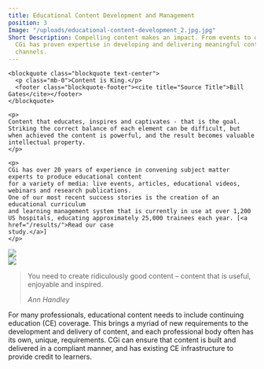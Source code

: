 ```yaml
---
title: Educational Content Development and Management
position: 3
Image: "/uploads/educational-content-development_2.jpg.jpg"
Short Description: Compelling content makes an impact. From events to online education,
  CGi has proven expertise in developing and delivering meaningful content via multiple
  channels.
---
```


<div class="row mb-5 pb-4">
  <div class="col-md-6">

    <blockquote class="blockquote text-center">
      <p class="mb-0">Content is King.</p>
      <footer class="blockquote-footer"><cite title="Source Title">Bill Gates</cite></footer>
    </blockquote>

    <p>
    Content that educates, inspires and captivates - that is the goal. Striking the correct balance of each element can be difficult, but when achieved the content is powerful, and the result becomes valuable intellectual property.
    </p>

    <p>
    CGi has over 20 years of experience in convening subject matter experts to produce educational content
    for a variety of media: live events, articles, educational videos, webinars and research publications.
    One of our most recent success stories is the creation of an educational curriculum
    and learning management system that is currently in use at over 1,200 US hospitals, educating approximately 25,000 trainees each year. [<a href="/results/">Read our case
    study.</a>]
    </p>
  </div>
  <div class="col-md-6">
    <img src="/uploads/educational-content-development-2.jpg">
  </div>  
</div>


<div class="row mb-5 pb-4">

  <div class="col-md-6">
    <img src="/uploads/educational-content-development-3.jpg">
  </div>

  <div class="col-md-6">
    <blockquote class="blockquote text-center">
      <p class="mb-0">You need to create ridiculously good content – content that is useful, enjoyable and inspired.</p>
      <footer class="blockquote-footer"><cite title="Source Title">Ann Handley</cite></footer>
    </blockquote>
    <p>
    For many professionals, educational content needs to include continuing education (CE) coverage. This
    brings a myriad of new requirements to the development and delivery of content, and each professional
    body often has its own, unique, requirements. CGi can ensure that content is built and delivered in a
    compliant manner, and has existing CE infrastructure to provide credit to learners.
    </p>
  </div>
  
</div>
